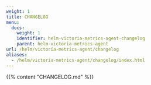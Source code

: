 ```yaml
---
weight: 1
title: CHANGELOG
menu:
  docs:
    weight: 1
    identifier: helm-victoria-metrics-agent-changelog
    parent: helm-victoria-metrics-agent
url: /helm/victoria-metrics-agent/changelog
aliases:
  - /helm/victoria-metrics-agent/changelog/index.html
---
```

{{% content "CHANGELOG.md" %}}
